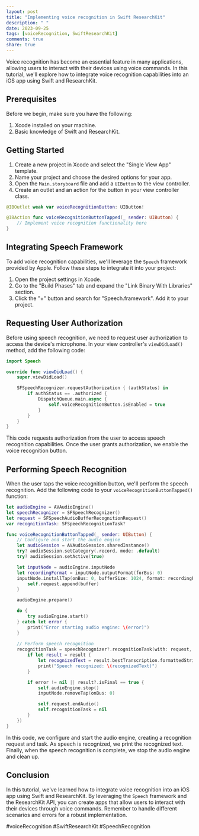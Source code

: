 ```yaml
---
layout: post
title: "Implementing voice recognition in Swift ResearchKit"
description: " "
date: 2023-09-25
tags: [voiceRecognition, SwiftResearchKit]
comments: true
share: true
---
```


Voice recognition has become an essential feature in many applications, allowing users to interact with their devices using voice commands. In this tutorial, we'll explore how to integrate voice recognition capabilities into an iOS app using Swift and ResearchKit.

## Prerequisites

Before we begin, make sure you have the following:

1. Xcode installed on your machine.
2. Basic knowledge of Swift and ResearchKit.

## Getting Started

1. Create a new project in Xcode and select the "Single View App" template.
2. Name your project and choose the desired options for your app.
3. Open the `Main.storyboard` file and add a `UIButton` to the view controller.
4. Create an outlet and an action for the button in your view controller class.

```swift
@IBOutlet weak var voiceRecognitionButton: UIButton!

@IBAction func voiceRecognitionButtonTapped(_ sender: UIButton) {
    // Implement voice recognition functionality here
}
```

## Integrating Speech Framework

To add voice recognition capabilities, we'll leverage the `Speech` framework provided by Apple. Follow these steps to integrate it into your project:

1. Open the project settings in Xcode.
2. Go to the "Build Phases" tab and expand the "Link Binary With Libraries" section.
3. Click the "+" button and search for "Speech.framework". Add it to your project.

## Requesting User Authorization

Before using speech recognition, we need to request user authorization to access the device's microphone. In your view controller's `viewDidLoad()` method, add the following code:

```swift
import Speech

override func viewDidLoad() {
    super.viewDidLoad()

    SFSpeechRecognizer.requestAuthorization { (authStatus) in
        if authStatus == .authorized {
            DispatchQueue.main.async {
                self.voiceRecognitionButton.isEnabled = true
            }
        }
    }
}
```

This code requests authorization from the user to access speech recognition capabilities. Once the user grants authorization, we enable the voice recognition button.

## Performing Speech Recognition

When the user taps the voice recognition button, we'll perform the speech recognition. Add the following code to your `voiceRecognitionButtonTapped()` function:

```swift
let audioEngine = AVAudioEngine()
let speechRecognizer = SFSpeechRecognizer()
let request = SFSpeechAudioBufferRecognitionRequest()
var recognitionTask: SFSpeechRecognitionTask?

func voiceRecognitionButtonTapped(_ sender: UIButton) {
    // Configure and start the audio engine
    let audioSession = AVAudioSession.sharedInstance()
    try? audioSession.setCategory(.record, mode: .default)
    try? audioSession.setActive(true)

    let inputNode = audioEngine.inputNode
    let recordingFormat = inputNode.outputFormat(forBus: 0)
    inputNode.installTap(onBus: 0, bufferSize: 1024, format: recordingFormat) { (buffer, _) in
        self.request.append(buffer)
    }

    audioEngine.prepare()

    do {
        try audioEngine.start()
    } catch let error {
        print("Error starting audio engine: \(error)")
    }
    
    // Perform speech recognition
    recognitionTask = speechRecognizer?.recognitionTask(with: request, resultHandler: { (result, error) in
        if let result = result {
            let recognizedText = result.bestTranscription.formattedString
            print("Speech recognized: \(recognizedText)")
        }

        if error != nil || result?.isFinal == true {
            self.audioEngine.stop()
            inputNode.removeTap(onBus: 0)

            self.request.endAudio()
            self.recognitionTask = nil
        }
    })
}
```

In this code, we configure and start the audio engine, creating a recognition request and task. As speech is recognized, we print the recognized text. Finally, when the speech recognition is complete, we stop the audio engine and clean up.

## Conclusion

In this tutorial, we've learned how to integrate voice recognition into an iOS app using Swift and ResearchKit. By leveraging the `Speech` framework and the ResearchKit API, you can create apps that allow users to interact with their devices through voice commands. Remember to handle different scenarios and errors for a robust implementation.

#voiceRecognition #SwiftResearchKit #SpeechRecognition